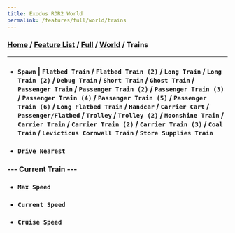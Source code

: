 ```yaml
---
title: Exodus RDR2 World
permalink: /features/full/world/trains
---
```

### [Home](/) / [Feature List](/features) / [Full](/features/full) / [World](/features/full/world) / Trains
---
- ### `Spawn` | `Flatbed Train` / `Flatbed Train (2)` / `Long Train` / `Long Train (2)` / `Debug Train` / `Short Train` / `Ghost Train` / `Passenger Train` / `Passenger Train (2)` / `Passenger Train (3)` / `Passenger Train (4)` / `Passenger Train (5)` / `Passenger Train (6)` / `Long Flatbed Train` / `Handcar` / `Carrier Cart` / `Passenger/Flatbed` / `Trolley` / `Trolley (2)` / `Moonshine Train` / `Carrier Train` / `Carrier Train (2)` / `Carrier Train (3)` / `Coal Train` / `Levicticus Cornwall Train` / `Store Supplies Train`
- ### `Drive Nearest`
### --- Current Train ---
- ### `Max Speed`
- ### `Current Speed`
- ### `Cruise Speed`
